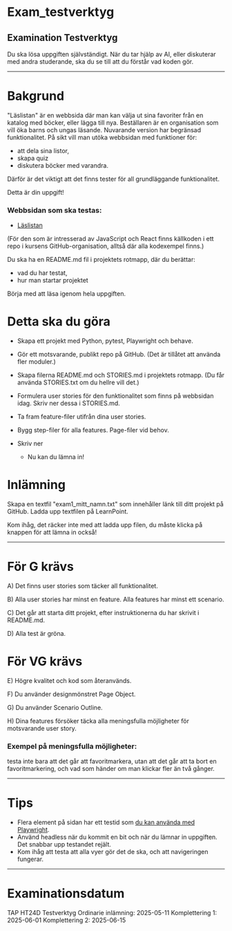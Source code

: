 # Exam_testverktyg
## Examination Testverktyg


Du ska lösa uppgiften självständigt. När du tar hjälp av AI, eller diskuterar med andra studerande, ska du se till att du förstår vad koden gör.

---

# Bakgrund
"Läslistan" är en webbsida där man kan välja ut sina favoriter från en 
katalog med böcker, eller lägga till nya. Beställaren är en organisation 
som vill öka barns och ungas läsande. Nuvarande version har begränsad 
funktionalitet. På sikt vill man utöka webbsidan med funktioner för:
- att dela sina listor, 
- skapa quiz 
- diskutera böcker med varandra. 

Därför är det viktigt att det finns tester för all grundläggande funktionalitet. 

Detta är din uppgift!

### Webbsidan som ska testas: 

- [Läslistan ](https://tap-ht24-testverktyg.github.io/exam-template/)


(För den som är intresserad av JavaScript och React finns källkoden i ett 
repo i kursens GitHub-organisation, alltså där alla kodexempel finns.)

Du ska ha en README.md fil i projektets rotmapp, där du berättar:
- vad du har testat,
- hur man startar projektet

Börja med att läsa igenom hela uppgiften.

# Detta ska du göra
- Skapa ett projekt med Python, pytest, Playwright och behave. 
- Gör ett motsvarande, publikt repo på GitHub. (Det är tillåtet att 
använda fler moduler.)
- Skapa filerna README.md och STORIES.md i projektets rotmapp. 
(Du får använda STORIES.txt om du hellre vill det.)
- Formulera user stories för den funktionalitet som finns på webbsidan idag.
Skriv ner dessa i STORIES.md.
- Ta fram feature-filer utifrån dina user stories.
- Bygg step-filer för alla features. Page-filer vid behov.
- Skriv ner 

    - Nu kan du lämna in! 
 
# Inlämning
  Skapa en textfil "exam1_mitt_namn.txt" som innehåller länk till ditt 
  projekt på GitHub. Ladda upp textfilen på LearnPoint. 
  
  Kom ihåg, det räcker inte med att ladda upp filen, du måste klicka 
  på knappen för att lämna in också!

----------------

# För G krävs
A) Det finns user stories som täcker all funktionalitet.

B) Alla user stories har minst en feature. Alla features har minst ett scenario.

C) Det går att starta ditt projekt, efter instruktionerna du har skrivit i README.md.

D) Alla test är gröna.

# För VG krävs
E) Högre kvalitet och kod som återanvänds.

F) Du använder designmönstret Page Object.

G) Du använder Scenario Outline.

H) Dina features försöker täcka alla meningsfulla möjligheter för 
motsvarande user story.


### Exempel på meningsfulla möjligheter: 
testa inte bara att det går att favoritmarkera, utan att det går att 
ta bort en favoritmarkering, och vad som händer om man klickar 
fler än två gånger.

-----

# Tips
- Flera element på sidan har ett testid som [du kan använda med Playwright](https://playwright.dev/docs/locators#locate-by-test-id).
- Använd headless när du kommit en bit och när du lämnar in uppgiften. 
  Det snabbar upp testandet rejält.
- Kom ihåg att testa att alla vyer gör det de ska, och att navigeringen fungerar.


-----

# Examinationsdatum
TAP HT24D
Testverktyg
Ordinarie inlämning: 2025-05-11
Komplettering 1: 2025-06-01
Komplettering 2: 2025-06-15
